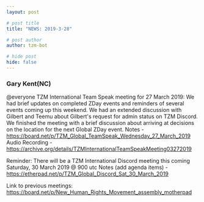 ```yaml
---
layout: post

# post title
title: "NEWS: 2019-3-28"

# post author
author: tzm-bot

# hide post
hide: false
---
```


### Gary Kent(NC)

@​everyone
TZM International Team Speak meeting for 27 March 2019:
We had brief updates on completed ZDay events and reminders of several events coming up this weekend. We had an extended discussion with Gilbert and Teemu about Gilbert's request for admin status on TZM Discord. We finished the meeting with a brief discussion about arriving at decisions on the location for the next Global ZDay event.
Notes  -   https://board.net/p/TZM_Global_TeamSpeak_Wednesday_27_March_2019
Audio Recording  -   https://archive.org/details/TZMInternationalTeamSpeakMeeting03272019

Reminder:
There will be a TZM International Discord meeting this coming Saturday, 30 March 2019 @ 900 utc
Notes (add agenda items)  -   https://etherpad.net/p/TZM_Global_Discord_Sat_30_March_2019

Link to previous meetings:
    https://board.net/p/New_Human_Rights_Movement_assembly_motherpad


